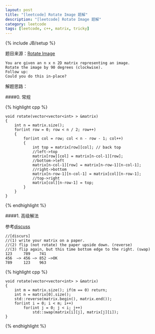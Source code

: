 ```yaml
---
layout: post
title: "[leetcode] Rotate Image 题解"
description: "[leetcode] Rotate Image 题解"
category: leetcode 
tags: [leetcode, c++, matrix, tricky]
---
```

{% include JB/setup %}


题目来源：[Rotate Image](https://oj.leetcode.com/problems/rotate-image/)

>
	You are given an n x n 2D matrix representing an image.
	Rotate the image by 90 degrees (clockwise).
	Follow up:
	Could you do this in-place?

解题思路：

####0. 常规

{% highlight cpp %}
	
	void rotate(vector<vector<int> > &matrix)
	{
	    int n = matrix.size();
	    for(int row = 0; row < n / 2; row++)
	    {
	        for(int col = row; col < n - row - 1; col++)
	        {
	            int top = matrix[row][col]; // back top
	            //left->top
	            matrix[row][col] = matrix[n-col-1][row];
	            //bottom->left
	            matrix[n-col-1][row] = matrix[n-row-1][n-col-1];
	            //right->bottom
	            matrix[n-row-1][n-col-1] = matrix[col][n-row-1];
	            //top->right
	            matrix[col][n-row-1] = top;
	        }
	    }
	}
{% endhighlight %}

####1. 高级解法

参考[discuss](https://oj.leetcode.com/discuss/3064/in-place-solution)
	
	//[discurs]
	//(1) write your matrix on a paper.
	//(2) flip (not rotate) the paper upside down. (reverse)
	//(3) flip again, but this time bottom edge to the right. (swap)
	123     789    741
	456  —> 456 —> 852 —>OK
	789     123    963
	
{% highlight cpp %}
	
	void rotate(vector<vector<int> > &matrix) 
    {
        int m = matrix.size(); if(m == 0) return;
        int n = matrix[0].size();
        std::reverse(matrix.begin(), matrix.end());
        for(int i = 0; i < m; i++)
            for(int j = 0; j < i; j++)
                std::swap(matrix[i][j], matrix[j][i]);
    }
{% endhighlight %}

